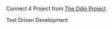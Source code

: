 Connect 4 Project from [The Odin Project](https://www.theodinproject.com/courses/ruby-programming/lessons/testing-your-ruby-code)  

Test Driven Development 
